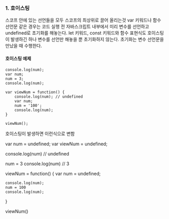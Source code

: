 ### 1. 호이스팅
스코프 안에 있는 선언들을 모두 스코프의 최상위로 끌어 올리는것 
var 키워드나 함수 선언문 같은 경우는 코드 실행 전 자바스크립트 내부에서 미리 변수를 선언하고 undefined로 초기화를 해놓는다.
let 키워드, const 키워드와 함수 표현식도 호이스팅이 발생하긴 하나 변수를 선언만 해놓을 뿐 초기화하지 않는다. 초기화는 변수 선언문을 만났을 때 수행한다.
#### 호이스팅 예제 

```
console.log(num);
var num;
num = 3;
console.log(num);

var viewNum = function() {
	console.log(num); // undefined
	var num;
	num = '100';
	console.log(num);
}

viewNum();
```

호이스팅이 발생하면 이런식으로 변함 

var num = undefined;
var viewNum = undefined;

console.log(num) // undefined

num = 3
console.log(num) // 3

viewNum = function() {
    var num = undefined;
    
    console.log(num);
    num = 100
    console.log(num);
}

viewNum()
